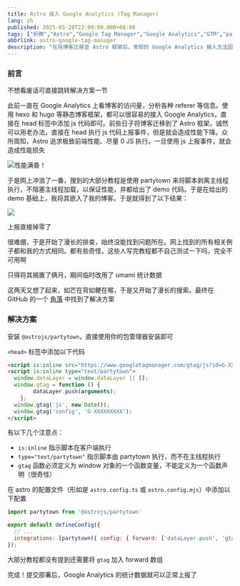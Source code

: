 ```yaml
---
title: Astro 接入 Google Analytics (Tag Manager)
lang: zh
published: 2025-05-28T22:09:00.000+08:00
tags: ["折腾","Astro","Google Tag Manager","Google Analytics","GTM","partytown"]
abbrlink: astro-google-tag-manager
description: "在将博客迁移至 Astro 框架后，常规的 Google Analytics 接入方法因性能因素而不再适用。尽管可以在 head 标签中直接添加 js 代码进行事件上报，这会影响页面性能。为了保持 Astro 的高效表现，采用了 partytown 技术，将脚本从主线程中剥离，确保加载过程不受影响。在此基础上，结合 demo 代码成功实现了 Google Analytics 的无缝接入，达成了性能与数据分析的平衡。"
---
```


### 前言

不想看废话可直接跳转解决方案一节

此前一直在 Google Analytics 上看博客的访问量，分析各种 referer 等信息。使用 hexo 和 hugo 等静态博客框架，都可以很容易的接入 Google Analytics，直接在 head 标签中添加 js 代码即可。前些日子将博客迁移到了 Astro 框架，诚然可以用老办法，直接在 head 执行 js 代码上报事件，但是就会造成性能下降。众所周知，Astro 追求极致前端性能、尽量 0 JS 执行。一旦使用 js 上报事件，就会造成性能损失

![性能满昏！](https://blog-img.shinya.click/2025/e1e778992ea6b393ed763a8642db3770.png)

于是网上冲浪了一番，搜到的大部分教程是使用 partytown 来将脚本剥离主线程执行，不阻塞主线程加载，以保证性能，并都给出了 demo 代码。于是在给出的 demo 基础上，我将其嵌入了我的博客。于是就得到了以下结果：

![](https://blog-img.shinya.click/2025/e5005b9f2321f6946761eef52156e777.png)

上报直接掉零了

很难绷，于是开始了漫长的排查，始终没能找到问题所在。网上找到的所有相关例子都和我的方式相同。都有些奇怪，这些人写完教程都不自己测试一下吗，完全不可用啊

只得将其搁置了俩月，期间临时改用了 umami 统计数据

这两天又想了起来，如芒在背如鲠在喉，于是又开始了漫长的搜索。最终在 GitHub 的一个 [角落](https://github.com/QwikDev/partytown/issues/382#issuecomment-1667675238) 中找到了解决方案

### 解决方案

安装 `@astrojs/partytown`，直接使用你的包管理器安装即可

`<head>` 标签中添加以下代码

```html
<script is:inline src="https://www.googletagmanager.com/gtag/js?id=G-XXXXXXXXX" type="text/partytown"></script>
<script is:inline type="text/partytown">
  window.dataLayer = window.dataLayer || [];
  window.gtag = function () {
        dataLayer.push(arguments);
    };
  window.gtag('js', new Date());
  window.gtag('config', 'G-XXXXXXXXX');
</script>
```

有以下几个注意点：
- `is:inline` 指示脚本在客户端执行
- `type="text/partytown"` 指示脚本由 partytown 执行，而不在主线程执行
- `gtag` 函数必须定义为 window 对象的一个函数变量，不能定义为一个函数声明（很奇怪）

在 astro 的配置文件（形如是 `astro.config.ts` 或 `astro.config.mjs`）中添加以下配置

```js
import partytown from '@astrojs/partytown'

export default defineConfig({
  // ...
  integrations: [partytown({ config: { forward: ['dataLayer.push', 'gtag'] } })],
});
```

大部分教程都没有提到还需要将 `gtag` 加入 forward 数组

完成！提交部署后，Google Analytics 的统计数据就可以正常上报了